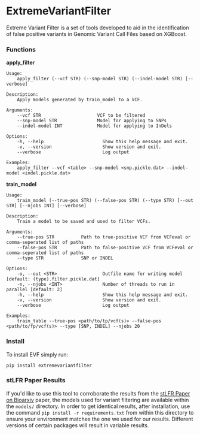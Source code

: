 # ExtremeVariantFilter

Extreme Variant Filter is a set of tools developed to aid in the identification of false positive variants in Genomic Variant Call Files based on XGBoost.

### Functions

__apply_filter__

    Usage:
        apply_filter (--vcf STR) (--snp-model STR) (--indel-model STR) [--verbose]

    Description:
        Apply models generated by train_model to a VCF.

    Arguments:
        --vcf STR                     VCF to be filtered
        --snp-model STR               Model for applying to SNPs
        --indel-model INT             Model for applying to InDels

    Options:
        -h, --help                      Show this help message and exit.
        -v, --version                   Show version and exit.
        --verbose                       Log output

    Examples:
        apply_filter --vcf <table> --snp-model <snp.pickle.dat> --indel-model <indel.pickle.dat>

__train_model__

    Usage:
        train_model (--true-pos STR) (--false-pos STR) (--type STR) [--out STR] [--njobs INT] [--verbose]

    Description:
        Train a model to be saved and used to filter VCFs.

    Arguments:
        --true-pos STR          Path to true-positive VCF from VCFeval or comma-seperated list of paths
        --false-pos STR         Path to false-positive VCF from VCFeval or comma-seperated list of paths
        --type STR              SNP or INDEL

    Options:
        -o, --out <STR>                 Outfile name for writing model [default: (type).filter.pickle.dat]
        -n, --njobs <INT>               Number of threads to run in parallel [default: 2]
        -h, --help                      Show this help message and exit.
        -v, --version                   Show version and exit.
        --verbose                       Log output

    Examples:
        train_table --true-pos <path/to/tp/vcf(s)> --false-pos <path/to/fp/vcf(s)> --type [SNP, INDEL] --njobs 20

### Install

To install EVF simply run:

    pip install extremevariantfilter

### stLFR Paper Results

If you'd like to use this tool to corroborate the results from the 
[stLFR Paper on Bioarxiv](https://www.biorxiv.org/content/early/2018/05/17/324392.1) paper, 
the models used for variant filtering are available within the `models/` directory. 
In order to get identical results, after installation, use the command
`pip install -r requirements.txt` from within this directory to ensure your 
environment matches the one we used for our results. 
Different versions of certain packages will result in variable results.  
